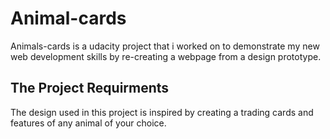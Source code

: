 # Animal-cards
Animals-cards is a udacity project that i worked on to demonstrate my new web development skills by re-creating a webpage from a design prototype.

## The Project Requirments
The design used in this project is inspired by creating a trading cards and features of any animal of your choice.
